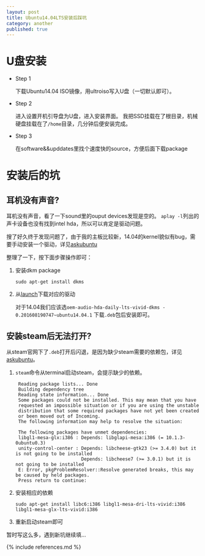 ```yaml
---
layout: post
title: Ubuntu14.04LTS安装后踩坑
category: another
published: true
---
```


# U盘安装

* Step 1

	下载Ubuntu14.04 ISO镜像，用ultroiso写入U盘（一切默认即可）。 
* Step 2

	进入设置开机引导盘为U盘，进入安装界面。 我把SSD挂载在了根目录，机械硬盘挂载在了`/home`目录，几分钟后便安装完成。
* Step 3

	在software&&upddates里找个速度快的source，方便后面下载package

# 安装后的坑

## 耳机没有声音?

耳机没有声音，看了一下sound里的ouput devices发现是空的。 `aplay -l`列出的声卡设备也没有找到intel hda，所以可以肯定是驱动问题。

搜了好久终于发现问题了，由于我的主板比较新，14.04的kernel貌似有bug，需要手动安装一个驱动，详见[askubuntu](http://askubuntu.com/questions/672187/no-audio-output-devices-detected-in-new-computer-build-with-skylake-z170-mothe)

整理了一下，按下面步骤操作即可：

1. 安装dkm package

	```
	sudo apt-get install dkms
	```
2. 从[launch](https://code.launchpad.net/~ubuntu-audio-dev/+archive/ubuntu/alsa-daily/+packages)下载对应的驱动

	对于14.04我们应该选`oem-audio-hda-daily-lts-vivid-dkms - 0.201608190747~ubuntu14.04.1` 下载`.deb`包后安装即可。

## 安装steam后无法打开?

从steam官网下了`.deb`打开后闪退，是因为缺少steam需要的依赖包，详见[askubuntu](http://askubuntu.com/questions/588024/steam-install-error-on-14-04-ubuntu-64bit)。

1. `steam`命令从terminal启动steam，会提示缺少的依赖。


    	Reading package lists... Done
		Building dependency tree       
		Reading state information... Done
		Some packages could not be installed. This may mean that you have
		requested an impossible situation or if you are using the unstable
		distribution that some required packages have not yet been created
		or been moved out of Incoming.
		The following information may help to resolve the situation:
		
		The following packages have unmet dependencies:
		libgl1-mesa-glx:i386 : Depends: libglapi-mesa:i386 (= 10.1.3-0ubuntu0.3)
	 	unity-control-center : Depends: libcheese-gtk23 (>= 3.4.0) but it is not going to be installed
                       		   Depends: libcheese7 (>= 3.0.1) but it is not going to be installed
		E: Error, pkgProblemResolver::Resolve generated breaks, this may be caused by held packages.
		Press return to continue:
    
2.  安装相应的依赖

	```
	sudo apt-get install libc6:i386 libgl1-mesa-dri-lts-vivid:i386 libgl1-mesa-glx-lts-vivid:i386
	```
    
3. 重新启动steam即可

暂时写这么多，遇到新坑继续填...

{% include references.md %}
